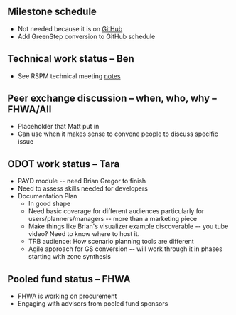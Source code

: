 ## Milestone schedule
  - Not needed because it is on [GitHub](https://github.com/gregorbj/VisionEval/milestones)
  - Add GreenStep conversion to GitHub schedule

## Technical work status – Ben
  - See RSPM technical meeting [notes](Project-Meeting-2018.01.04)

## Peer exchange discussion – when, who, why – FHWA/All
  - Placeholder that Matt put in
  - Can use when it makes sense to convene people to discuss specific issue

## ODOT work status – Tara
  - PAYD module -- need Brian Gregor to finish
  - Need to assess skills needed for developers
  - Documentation Plan
    - In good shape
    - Need basic coverage for different audiences particularly for users/planners/managers  -- more than a marketing piece
    - Make things like Brian's visualizer example discoverable -- you tube video?  Need to know where to host it.
    - TRB audience: How scenario planning tools are different
    - Agile approach for GS conversion -- will work through it in phases starting with zone synthesis

## Pooled fund status – FHWA
  - FHWA is working on procurement
  - Engaging with advisors from pooled fund sponsors
 
